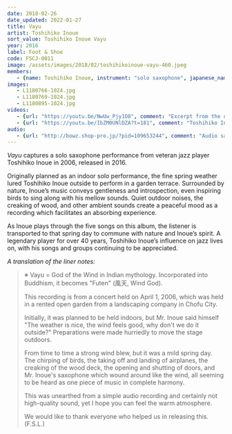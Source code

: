 ```yaml
---
date: 2018-02-26
date_updated: 2022-01-27
title: Vayu
artist: Toshihiko Inoue
sort_value: Toshihiko Inoue Vayu
year: 2016
label: Foot & Shoe
code: FSCJ-0011
image: /assets/images/2018/02/toshihikoinoue-vayu-460.jpeg
members:
   - {name: Toshihiko Inoue, instrument: "solo saxophone", japanese_name: 井上淑彦, url: "http://www.inouetoshihiko.com/"}
images:
   - L1180766-1024.jpg
   - L1180769-1024.jpg
   - L1180895-1024.jpg
videos: 
   - {url: "https://youtu.be/NwUw_Pjy1O8", comment: "Excerpt from the opening of this album, Inoue's original composition \"Fireworks\""}
   - {url: "https://youtu.be/IbZM0UNlDZA?t=181", comment: "Toshihiko Inoue playing solo saxophone live in 2012"}
audio:
   - {url: "http://bowz.shop-pro.jp/?pid=109653244", comment: "Audio samples"}
---
```

*Vayu* captures a solo saxophone performance from veteran jazz player Toshihiko Inoue in 2006, released in 2016.

Originally planned as an indoor solo performance, the fine spring weather lured Toshihiko Inoue outside to perform in a garden terrace. Surrounded by nature, Inoue’s music conveys gentleness and introspection, even inspiring birds to sing along with his mellow sounds. Quiet outdoor noises, the creaking of wood, and other ambient sounds create a peaceful mood as a recording which facilitates an absorbing experience.

As Inoue plays through the five songs on this album, the listener is transported to that spring day to commune with nature and Inoue’s spirit. A legendary player for over 40 years, Toshihiko Inoue’s influence on jazz lives on, with his songs and groups continuing to be appreciated.

*A translation of the liner notes:*
> ※ Vayu = God of the Wind in Indian mythology. Incorporated into Buddhism, it becomes "Futen" (風天, Wind God).
>
> This recording is from a concert held on April 1, 2006, which was held in a rented open garden from a landscaping company in Chofu City.
> 
> Initially, it was planned to be held indoors, but Mr. Inoue said himself "The weather is nice, the wind feels good, why don't we do it outside?" Preparations were made hurriedly to move the stage outdoors.
> 
> From time to time a strong wind blew, but it was a mild spring day. The chirping of birds, the taking off and landing of airplanes, the creaking of the wood deck, the opening and shutting of doors, and Mr. Inoue's saxophone which wound around like the wind, all seeming to be heard as one piece of music in complete harmony.
> 
> This was unearthed from a simple audio recording and certainly not high-quality sound, yet I hope you can feel the warm atmosphere.
> 
> We would like to thank everyone who helped us in releasing this. (F.S.L.)

